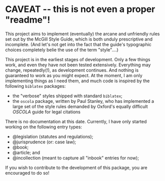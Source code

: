 CAVEAT -- this is not even a proper "readme"!
=============================================

This project aims to implement (eventually) the arcane and unfriendly
rules set out by the McGill Style Guide, which is both unduly
prescriptive and incomplete. (And let's not get into the fact that the
guide's typographic choices completely belie the use of the term
"style"....)


This project is in the earliest stages of development. Only a few
things work, and even they have not been tested extensively.
Everything may change, repeatedly(!), as development continues. And
nothing is guaranteed to work as you might expect. At the moment, I am
only implementing things as I need them, and much code is inspired by
the following `biblatex` packages:


- the "verbose" styles shipped with standard `biblatex`;
- the `oscola` package, written by Paul Stanley, who has implemented a
  large set of the style rules demanded by Oxford's equally difficult
  *OSCOLA* guide for legal citations


There is no documentation at this date. Currently, I have only started
working on the following entry types:

- @legislation (statutes and regulations);
- @jurisprudence (or: case law);
- @book;
- @article; and
- @incollection (meant to capture all "inbook" entries for now);


If you wish to contribute to the development of this package, you are
encouraged to do so!

